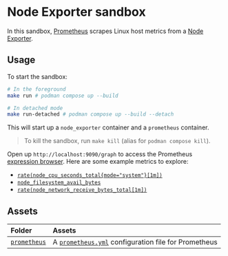 # Node Exporter sandbox

In this sandbox, [Prometheus](https://prometheus.io) scrapes Linux host metrics from a [Node Exporter](https://prometheus.io/docs/guides/node-exporter).

## Usage

To start the sandbox:

```bash
# In the foreground
make run # podman compose up --build

# In detached mode
make run-detached # podman compose up --build --detach
```

This will start up a `node_exporter` container and a `prometheus` container.

> To kill the sandbox, run `make kill` (alias for `podman compose kill`).

Open up `http://localhost:9090/graph` to access the Prometheus [expression browser](https://prometheus.io/docs/visualization/browser). Here are some example metrics to explore:

* [`rate(node_cpu_seconds_total{mode="system"}[1m])`](http://localhost:9090/graph?g0.range_input=1h&g0.expr=rate(node_cpu_seconds_total%7Bmode%3D%22system%22%7D%5B1m%5D)&g0.tab=1)
* [`node_filesystem_avail_bytes`](http://localhost:9090/graph?g0.range_input=1h&g0.expr=node_filesystem_avail_bytes&g0.tab=1)
* [`rate(node_network_receive_bytes_total[1m])`](http://localhost:9090/graph?g0.range_input=1h&g0.expr=rate(node_network_receive_bytes_total%5B1m%5D)&g0.tab=1)

## Assets

Folder | Assets
:------|:------
[`prometheus`](./prometheus) | A [`prometheus.yml`](./prometheus/prometheus.yml) configuration file for Prometheus